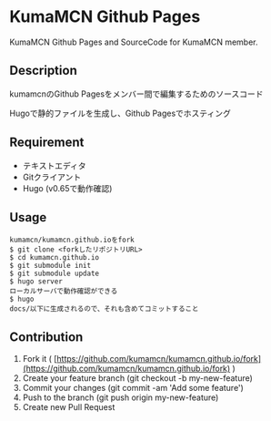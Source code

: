 
KumaMCN Github Pages
====

KumaMCN Github Pages and SourceCode for KumaMCN member.

## Description

kumamcnのGithub Pagesをメンバー間で編集するためのソースコード

Hugoで静的ファイルを生成し、Github Pagesでホスティング

## Requirement

- テキストエディタ
- Gitクライアント
- Hugo (v0.65で動作確認)

## Usage

```
kumamcn/kumamcn.github.ioをfork
$ git clone <forkしたリポジトリURL>
$ cd kumamcn.github.io
$ git submodule init
$ git submodule update
$ hugo server
ローカルサーバで動作確認ができる
$ hugo
docs/以下に生成されるので、それも含めてコミットすること
```

## Contribution

1. Fork it ( [https://github.com/kumamcn/kumamcn.github.io/fork](https://github.com/kumamcn/kumamcn.github.io/fork) )
2. Create your feature branch (git checkout -b my-new-feature)
3. Commit your changes (git commit -am 'Add some feature')
4. Push to the branch (git push origin my-new-feature)
5. Create new Pull Request

